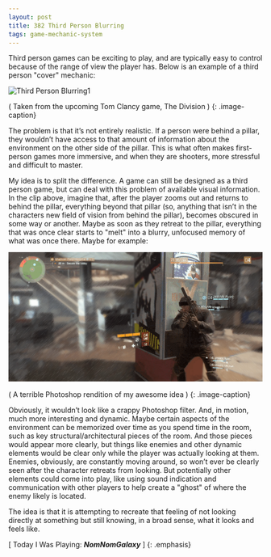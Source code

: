 ```yaml
---
layout: post
title: 382 Third Person Blurring
tags: game-mechanic-system
---
```

Third person games can be exciting to play, and are typically easy to control because of the range of view the player has. Below is an example of a third person "cover" mechanic:

![Third Person Blurring1](/img/games/382_Third_Person_Blurring_1.gif "ThirdPersonBlurring1")

( Taken from the upcoming Tom Clancy game, The Division )
{: .image-caption}

The problem is that it’s not entirely realistic.  If a person were behind a pillar, they wouldn’t have access to that amount of information about the environment on the other side of the pillar.  This is what often makes first-person games more immersive, and when they are shooters, more stressful and difficult to master.

My idea is to split the difference.  A game can still be designed as a third person game, but can deal with this problem of available visual information.  In the clip above, imagine that, after the player zooms out and returns to behind the pillar, everything beyond that pillar (so, anything that isn’t in the characters new field of vision from behind the pillar), becomes obscured in some way or another.  Maybe as soon as they retreat to the pillar, everything that was once clear starts to "melt" into a blurry, unfocused memory of what was once there. Maybe for example:

![Third Person Blurring2](/img/games/382_Third_Person_Blurring_2.png "ThirdPersonBlurring2")

( A terrible Photoshop rendition of my awesome idea )
{: .image-caption}

Obviously, it wouldn’t look like a crappy Photoshop filter.  And, in motion, much more interesting and dynamic.  Maybe certain aspects of the environment can be memorized over time as you spend time in the room, such as key structural/architectural pieces of the room.  And those pieces would appear more clearly, but things like enemies and other dynamic elements would be clear only while the player was actually looking at them.  Enemies, obviously, are constantly moving around, so won’t ever be clearly seen after the character retreats from looking.  But potentially other elements could come into play, like using sound indication and communication with other players to help create a "ghost" of where the enemy likely is located.

The idea is that it is attempting to recreate that feeling of not looking directly at something but still knowing, in a broad sense, what it looks and feels like.

[ Today I Was Playing: ***NomNomGalaxy*** ]
{: .emphasis}